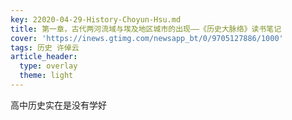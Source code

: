 ```yaml
---
key: 22020-04-29-History-Choyun-Hsu.md
title: 第一章，古代两河流域与埃及地区城市的出现——《历史大脉络》读书笔记
cover: 'https://inews.gtimg.com/newsapp_bt/0/9705127886/1000'
tags: 历史 许倬云
article_header:
  type: overlay
  theme: light
---
```


高中历史实在是没有学好
